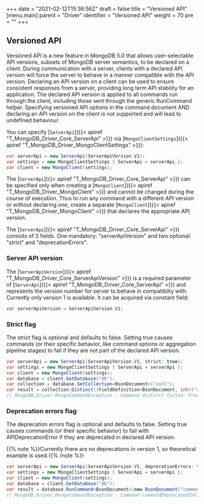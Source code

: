 +++
date = "2021-02-12T15:36:56Z"
draft = false
title = "Versioned API"
[menu.main]
  parent = "Driver"
  identifier = "Versioned API"
  weight = 70
  pre = "<i class='fa'></i>"
+++

## Versioned API

Versioned API is a new feature in MongoDB 5.0 that allows user-selectable API versions, subsets of MongoDB
server semantics, to be declared on a client. During communication with a server, clients with a declared
API version will force the server to behave in a manner compatible with the API version. Declaring an API
version on a client can be used to ensure consistent responses from a server, providing long term API
stability for an application. The declared API version is applied to all commands run through the client, including those sent through
the generic RunCommand helper. Specifying versioned API options in the command document AND declaring an API version on the client is not supported and will lead to undefined behaviour.

You can specify [`ServerApi`]({{< apiref "T_MongoDB_Driver_Core_ServerApi" >}}) via [`MongoClientSettings`]({{< apiref "T_MongoDB_Driver_MongoClientSettings" >}}):

```csharp
var serverApi = new ServerApi(ServerApiVersion.V1);
var settings = new MongoClientSettings { ServerApi = serverApi };
var client = new MongoClient(settings);
```

The [`ServerApi`]({{< apiref "T_MongoDB_Driver_Core_ServerApi" >}}) can be specified only when creating a [`MongoClient`]({{< apiref "T_MongoDB_Driver_MongoClient" >}}) and cannot be changed during the course of execution. Thus to run any command with a different
API version or without declaring one, create a separate [`MongoClient`]({{< apiref "T_MongoDB_Driver_MongoClient" >}}) that declares the appropriate API version.

The [`ServerApi`]({{< apiref "T_MongoDB_Driver_Core_ServerApi" >}}) consists of 3 fields. One mandatory: "serverApiVersion" and two optional: "strict" and "deprecationErrors".

### Server API version

The [`ServerApiVersion`]({{< apiref "T_MongoDB_Driver_Core_ServerApiVersion" >}}) is a required parameter of [`ServerApi`]({{< apiref "T_MongoDB_Driver_Core_ServerApi" >}}) and represents the version number for server to behave in compatiblity with. Currently only version 1 is available. It can be acquired via constant field:

```csharp
var serverApiVersion = ServerApiVersion.V1;
```

### Strict flag

The strict flag is optional and defaults to false. Setting true causes commands (or their specific behavior, like command options or aggregation pipeline stages) to fail if they are not part of the declared API version.

```csharp
var serverApi = new ServerApi(ServerApiVersion.V1, strict: true);
var settings = new MongoClientSettings { ServerApi = serverApi };
var client = new MongoClient(settings);
var database = client.GetDatabase("db");
var collection = database.GetCollection<BsonDocument>("coll");
var result = collection.Distinct((FieldDefinition<BsonDocument, int>)"a.b", new BsonDocument("x", 1)); // Fails with:
// MongoDB.Driver.MongoCommandException : Command distinct failed: Provided apiStrict:true, but the command distinct is not in API Version 1.
```

### Deprecation errors flag

The deprecation errors flag is optional and defaults to false. Setting true causes commands (or their specific behavior) to fail with APIDeprecationError if they are deprecated in declared API version.

{{% note %}}Currently there are no deprecations in version 1, so theoretical example is used.{{% /note %}}

```csharp
var serverApi = new ServerApi(ServerApiVersion.V1, deprecationErrors: true);
var settings = new MongoClientSettings { ServerApi = serverApi };
var client = new MongoClient(settings);
var database = client.GetDatabase("db");
var result = database.RunCommand<BsonDocument>(new BsonDocument("commandDeprecatedInV1", 1)); // Example fail:
// MongoDB.Driver.MongoCommandException : Command commandDeprecatedInV1 failed: Provided deprecationErrors:true, but the command commandDeprecatedInV1 is deprecated in API Version 1.
```
